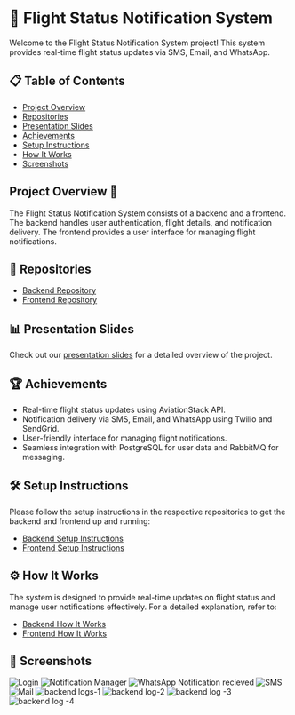 # 🛫 Flight Status Notification System

Welcome to the Flight Status Notification System project! This system provides real-time flight status updates via SMS, Email, and WhatsApp.

## 📋 Table of Contents

- [Project Overview](#project-overview)
- [Repositories](#repositories)
- [Presentation Slides](#presentation-slides)
- [Achievements](#achievements)
- [Setup Instructions](#setup-instructions)
- [How It Works](#how-it-works)
- [Screenshots](#screenshots)

## Project Overview 📄

The Flight Status Notification System consists of a backend and a frontend. The backend handles user authentication, flight details, and notification delivery. The frontend provides a user interface for managing flight notifications.

## 📁 Repositories

- [Backend Repository](https://github.com/Thakur-Prateek/flight-status-backend)
- [Frontend Repository](https://github.com/Thakur-Prateek/flight-status-frontend)

## 📊 Presentation Slides

Check out our [presentation slides](resources/Flight-Status-Notification.pdf) for a detailed overview of the project.

## 🏆 Achievements

- Real-time flight status updates using AviationStack API.
- Notification delivery via SMS, Email, and WhatsApp using Twilio and SendGrid.
- User-friendly interface for managing flight notifications.
- Seamless integration with PostgreSQL for user data and RabbitMQ for messaging.

## 🛠️ Setup Instructions

Please follow the setup instructions in the respective repositories to get the backend and frontend up and running:
- [Backend Setup Instructions](https://github.com/Thakur-Prateek/flight-status-backend/blob/main/SETUP.md)
- [Frontend Setup Instructions](https://github.com/Thakur-Prateek/flight-status-frontend/blob/main/SETUP.md)

## ⚙️ How It Works

The system is designed to provide real-time updates on flight status and manage user notifications effectively. For a detailed explanation, refer to:
- [Backend How It Works](https://github.com/Thakur-Prateek/flight-status-backend/blob/main/HOW_IT_WORKS.md)
- [Frontend How It Works](https://github.com/Thakur-Prateek/flight-status-frontend/blob/main/HOW_IT_WORKS.md)

## 📸 Screenshots

![Login](resources/login.png)
![Notification Manager](resources/frontendDetails.png)
![WhatsApp Notification recieved](resources/whatsappNotification.jpg)
![SMS](resources/messagesNotification.jpg)
![Mail](resources/mailNotification.png)
![backend logs-1](resources/backend.png)
![backend log-2](resources/consumer.png)
![backend log -3](resources/frontendCompiled.png)
![backend log -4](resources/scheduler.png)